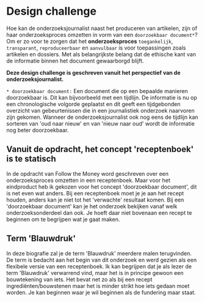 # Design challenge

Hoe kan de onderzoeksjournalist naast het produceren van artikelen, zijn of haar onderzoeksproces omzetten in vorm van een `doorzoekbaar document*`? Om er zo voor te zorgen dat het __onderzoeksproces__  `toegankelijk`, `transparant`, `reproduceerbaar` en `aanvulbaar` is voor toepassingen zoals artikelen en dossiers. Met als belangrijkste belang dat de ethische kant van de informatie binnen het document gewaarborgd blijft.  

**Deze design challenge is geschreven vanuit het perspectief van de onderzoeksjournalist.**

`* doorzoekbaar document:` Een document die op een bepaalde manieren doorzoekbaar is. Dit kan bijvoorbeeld met een tijdlijn. De informatie is nu op een chronologische volgorde geplaatst en dit geeft een tijdgebonden overzicht van gebeurtenissen die in een journalistiek onderzoek naarvoren zijn gekomen. Wanneer de onderzoeksjournalist ook nog eens de tijdlijn kan sorteren van 'oud naar nieuw' en van 'nieuw naar oud' wordt de informatie nog beter doorzoekbaar.


## Vanuit de opdracht, het concept 'receptenboek' is te statisch
In de opdracht van Follow the Money word geschreven over een onderzoeksproces omzetten in een receptenboek. Maar voor het eindproduct heb ik gekozen voor het concept 'doorzoekbaar document', dit is net even wat anders. Bij een receptenboek moet je je aan het recept houden, anders kan je niet tot het 'verwachte' resultaat komen. Bij een 'doorzoekbaar document' kan je het onderzoek bekijken vanaf welk onderzoeksonderdeel dan ook. Je hoeft daar niet bovenaan een recept te beginnen om te begrijpen wat je gaat maken.


## Term 'Blauwdruk'
In deze biografie zal je de term 'Blauwdruk' meerdere malen terugvinden. De term is bedacht aan het begin van dit onderzoek en werd gezien als een flexibele versie van een receptenboek. Ik kan begrijpen dat je als lezer de term 'Blauwdruk' verwarrend vind, maar het is in principe gewoon een bouwtekening van iets. Het bevat net zo als bij een recept ingrediënten/bouwstenen maar het is minder strikt hoe iets gedaan moet worden. Je kan beginnen waar je wil beginnen als de fundering maar staat.

